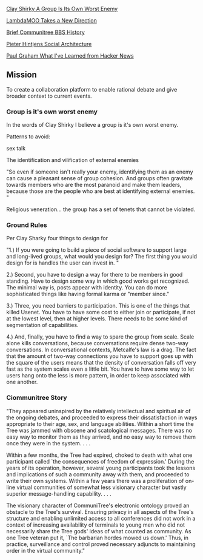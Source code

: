 

[Clay Shirky A Group Is Its Own Worst Enemy](http://www.shirky.com/writings/herecomeseverybody/group_enemy.html)

[LambdaMOO Takes a New Direction](http://www.cc.gatech.edu/classes/AY2001/cs6470_fall/LTAND.html)

[Brief Communitree BBS History](http://software.bbsdocumentary.com/APPLE/II/COMMUNITREE/rheingold.txt) 

[Pieter Hintjens Social Architecture](https://www.amazon.com/Social-Architecture-Building-line-Communities-ebook/dp/B01F8I7Z7E/ref=sr_1_5?s=books&ie=UTF8&qid=1499105666&sr=1-5&keywords=pieter+hintjens)

[Paul Graham What I've Learned from Hacker News](http://www.paulgraham.com/hackernews.html)

## Mission

To create a collaboration platform to enable rational debate and give broader context to current events. 

### Group is it's own worst enemy

In the words of Clay Shirky I believe a group is it's own worst enemy. 

Patterns to avoid:

sex talk

The identification and vilification of external enemies

"So even if someone isn't really your enemy, identifying them as an enemy can cause a pleasant sense of group cohesion. And groups often gravitate towards members who are the most paranoid and make them leaders, because those are the people who are best at identifying external enemies. "

Religious veneration... the group has a set of tenets that cannot be violated.

### Ground Rules

Per Clay Sharky  four things to design for

"1.) If you were going to build a piece of social software to support large and long-lived groups, what would you design for? The first thing you would design for is handles the user can invest in. "

2.) Second, you have to design a way for there to be members in good standing. Have to design some way in which good works get recognized. The minimal way is, posts appear with identity. You can do more sophisticated things like having formal karma or "member since." 

3.) Three, you need barriers to participation. This is one of the things that killed Usenet. You have to have some cost to either join or participate, if not at the lowest level, then at higher levels. There needs to be some kind of segmentation of capabilities. 

4.) And, finally, you have to find a way to spare the group from scale. Scale alone kills conversations, because conversations require dense two-way conversations. In conversational contexts, Metcalfe's law is a drag. The fact that the amount of two-way connections you have to support goes up with the square of the users means that the density of conversation falls off very fast as the system scales even a little bit. You have to have some way to let users hang onto the less is more pattern, in order to keep associated with one another. 

### Ciommunitree Story

"They appeared uninspired by the relatively intellectual and spiritual air of the ongoing
debates, and proceeded to express their dissatisfaction in ways appropriate to their
age, sex, and language abilities. Within a short time the Tree was jammed with obscene
and scatological messages. There was no easy way to monitor them as they arrived, and no
easy way to remove them once they were in the system. . . .

Within a few months, the Tree had expired, choked to death with what one participant
called `the consequences of freedom of expression.' During the years of its operation,
however, several young participants took the lessons and implications of such a
community away with them, and proceeded to write their own systems. Within a few years
there was a proliferation of on-line virtual communities of somewhat less visionary
character but vastly superior message-handling capability. . . .

The visionary character of CommuniTree's electronic ontology proved an obstacle to the
Tree's survival. Ensuring privacy in all aspects of the Tree's structure and enabling
unlimited access to all conferences did not work in a context of increasing availability
of terminals to young men who did not necessarily share the Tree gods' ideas of what
counted as community. As one Tree veteran put it, `The barbarian hordes mowed us down.'
Thus, in practice, surveillance and control proved necessary adjuncts to maintaining
order in the virtual community."



